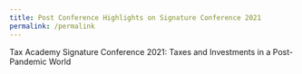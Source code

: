 ```yaml
---
title: Post Conference Highlights on Signature Conference 2021
permalink: /permalink
---
```

Tax Academy Signature Conference 2021: Taxes and Investments in a Post-Pandemic World 